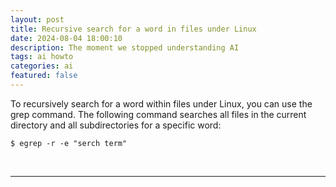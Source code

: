 ```yaml
---
layout: post
title: Recursive search for a word in files under Linux 
date: 2024-08-04 18:00:10
description: The moment we stopped understanding AI
tags: ai howto
categories: ai
featured: false
---
```


To recursively search for a word within files under Linux, you can use the grep command.
The following command searches all files in the current directory and all subdirectories for a specific word:

````
$ egrep -r -e "serch term"
````

<br>
<hr>
<br>

